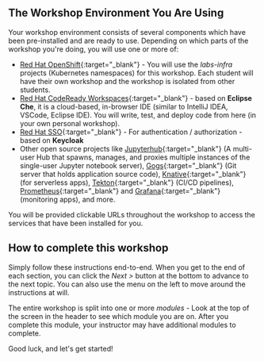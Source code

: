 ## The Workshop Environment You Are Using

Your workshop environment consists of several components which have been pre-installed and are ready to use. Depending on which parts of the workshop you're doing, you will use one or more of:

* [Red Hat OpenShift](https://www.openshift.com/){:target="_blank"} - You will use the *labs-infra* projects (Kubernetes namespaces) for this workshop. Each student will have their own workshop and the workshop is isolated from other students.
* [Red Hat CodeReady Workspaces](https://developers.redhat.com/products/codeready-workspaces/overview){:target="_blank"} - based on **Eclipse Che**, it is a cloud-based, in-browser IDE (similar to IntelliJ IDEA, VSCode, Eclipse IDE). You will write, test, and deploy code from here (in your own personal workshop).
* [Red Hat SSO](https://access.redhat.com/products/red-hat-single-sign-on){:target="_blank"} - For authentication / authorization - based on **Keycloak**
* Other open source projects like [Jupyterhub](https://jupyter.org/hub){:target="_blank"} (A multi-user Hub that spawns, manages, and proxies multiple instances of the single-user Jupyter notebook server), [Gogs](https://gogs.io/){:target="_blank"} (Git server that holds application source code), [Knative](https://knative.dev){:target="_blank"} (for serverless apps), [Tekton](https://cloud.google.com/tekton/){:target="_blank"} (CI/CD pipelines), [Prometheus](https://prometheus.io){:target="_blank"} and [Grafana](https://grafana.com){:target="_blank"} (monitoring apps), and more.

You will be provided clickable URLs throughout the workshop to access the services that have been installed for you.

## How to complete this workshop

Simply follow these instructions end-to-end. When you get to the end of each section, you can click the *Next >* button at the bottom to advance to the next topic. You can also use the menu on the left to move around the instructions at will.

The entire workshop is split into one or more *modules* - Look at the top of the screen in the header to see which module you are on. After you complete this module, your instructor may have additional modules to complete.

Good luck, and let's get started!
